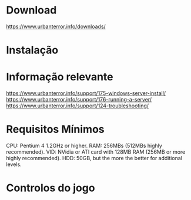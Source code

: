 # Download

https://www.urbanterror.info/downloads/

# Instalação

# Informação relevante

https://www.urbanterror.info/support/175-windows-server-install/
https://www.urbanterror.info/support/176-running-a-server/
https://www.urbanterror.info/support/124-troubleshooting/
 
# Requisitos Mínimos

CPU: Pentium 4 1.2GHz or higher.
RAM: 256MBs (512MBs highly recommended).
VID: NVidia or ATI card with 128MB RAM (256MB or more highly recommended).
HDD: 50GB, but the more the better for additional levels.

# Controlos do jogo


